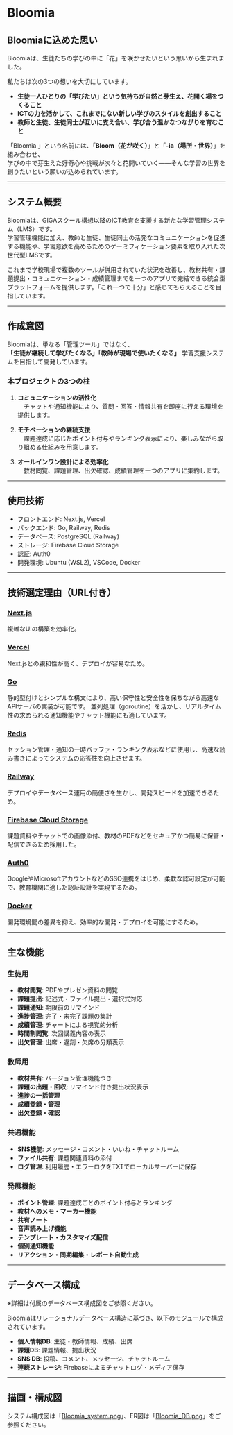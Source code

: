 # Bloomia

## Bloomiaに込めた思い

Bloomiaは、生徒たちの学びの中に「花」を咲かせたいという思いから生まれました。

私たちは次の3つの想いを大切にしています。

- **生徒一人ひとりの「学びたい」という気持ちが自然と芽生え、花開く場をつくること**
- **ICTの力を活かして、これまでにない新しい学びのスタイルを創出すること**
- **教師と生徒、生徒同士が互いに支え合い、学び合う温かなつながりを育むこと**

「Bloomia 」という名前には、「**Bloom（花が咲く）**」と「**-ia（場所・世界）**」を組み合わせ、  
学びの中で芽生えた好奇心や挑戦が次々と花開いていく――そんな学習の世界を創りたいという願いが込められています。

---

## システム概要

Bloomiaは、GIGAスクール構想以降のICT教育を支援する新たな学習管理システム（LMS）です。  
学習管理機能に加え、教師と生徒、生徒同士の活発なコミュニケーションを促進する機能や、学習意欲を高めるためのゲーミフィケーション要素を取り入れた次世代型LMSです。

これまで学校現場で複数のツールが併用されていた状況を改善し、教材共有・課題提出・コミュニケーション・成績管理までを一つのアプリで完結できる統合型プラットフォームを提供します。「これ一つで十分」と感じてもらえることを目指しています。

---

## 作成意図

Bloomiaは、単なる「管理ツール」ではなく、  
**「生徒が継続して学びたくなる」「教師が現場で使いたくなる」** 学習支援システムを目指して開発しています。

### 本プロジェクトの3つの柱

1. **コミュニケーションの活性化**  
　チャットや通知機能により、質問・回答・情報共有を即座に行える環境を提供します。

2. **モチベーションの継続支援**  
　課題達成に応じたポイント付与やランキング表示により、楽しみながら取り組める仕組みを用意します。

3. **オールインワン設計による効率化**  
　教材閲覧、課題管理、出欠確認、成績管理を一つのアプリに集約します。

---

## 使用技術

- フロントエンド: Next.js, Vercel
- バックエンド: Go, Railway, Redis
- データベース: PostgreSQL (Railway)
- ストレージ: Firebase Cloud Storage
- 認証: Auth0
- 開発環境: Ubuntu (WSL2), VSCode, Docker

---

## 技術選定理由（URL付き）

### [Next.js](https://nextjs.org/)  
複雑なUIの構築を効率化。

### [Vercel](https://vercel.com/)  
Next.jsとの親和性が高く、デプロイが容易なため。

### [Go](https://go.dev/)  
静的型付けとシンプルな構文により、高い保守性と安全性を保ちながら高速なAPIサーバの実装が可能です。
並列処理（goroutine）を活かし、リアルタイム性の求められる通知機能やチャット機能にも適しています。

### [Redis](https://redis.io/)  
セッション管理・通知の一時バッファ・ランキング表示などに使用し、高速な読み書きによってシステムの応答性を向上させます。

### [Railway](https://railway.app/)
デプロイやデータベース運用の簡便さを生かし、開発スピードを加速できるため。

### [Firebase Cloud Storage](https://firebase.google.com/products/storage)  
課題資料やチャットでの画像添付、教材のPDFなどをセキュアかつ簡易に保管・配信できるため採用した。

### [Auth0](https://auth0.com/)  
GoogleやMicrosoftアカウントなどのSSO連携をはじめ、柔軟な認可設定が可能で、教育機関に適した認証設計を実現するため。

### [Docker](https://www.docker.com/)  
開発環境間の差異を抑え、効率的な開発・デプロイを可能にするため。

---

## 主な機能

### 生徒用

- **教材閲覧**: PDFやプレゼン資料の閲覧
- **課題提出**: 記述式・ファイル提出・選択式対応
- **課題通知**: 期限前のリマインド
- **進捗管理**: 完了・未完了課題の集計
- **成績管理**: チャートによる視覚的分析
- **時間割閲覧**: 次回講義内容の表示
- **出欠管理**: 出席・遅刻・欠席の分類表示

### 教師用

- **教材共有**: バージョン管理機能つき
- **課題の出題・回収**: リマインド付き提出状況表示
- **進捗の一括管理**
- **成績登録・管理**
- **出欠登録・確認**

### 共通機能

- **SNS機能**: メッセージ・コメント・いいね・チャットルーム
- **ファイル共有**: 課題関連資料の添付
- **ログ管理**: 利用履歴・エラーログをTXTでローカルサーバーに保存

### 発展機能

- **ポイント管理**: 課題達成ごとのポイント付与とランキング
- **教材へのメモ・マーカー機能**
- **共有ノート**
- **音声読み上げ機能**
- **テンプレート・カスタマイズ配信**
- **個別通知機能**
- **リアクション・同期編集・レポート自動生成**

---

## データベース構成

※詳細は付属のデータベース構成図をご参照ください。

Bloomiaはリレーショナルデータベース構造に基づき、以下のモジュールで構成されています。

- **個人情報DB**: 生徒・教師情報、成績、出席
- **課題DB**: 課題情報、提出状況
- **SNS DB**: 投稿、コメント、メッセージ、チャットルーム
- **連続ストレージ**: Firebaseによるチャットログ・メディア保存

---

## 描画・構成図

システム構成図は「[Bloomia_system.png](./system_img/Bloomia_system.png)」、ER図は「[Bloomia_DB.png](./system_img/Bloomia_DB.png)」をご参照ください。
